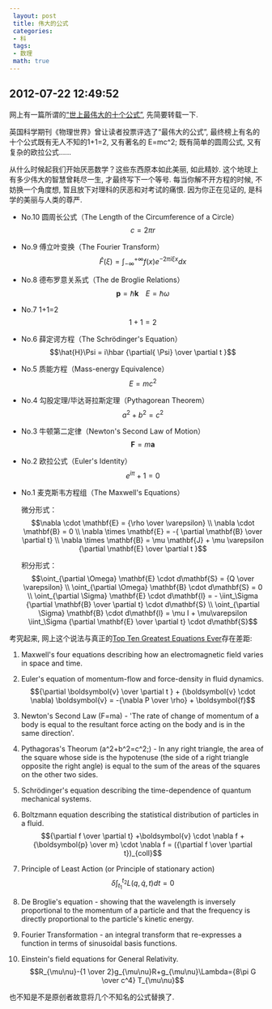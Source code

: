 ```yaml
---
 layout: post
 title: 伟大的公式
 categories: 
 - 科
 tags:
 - 数理
 math: true
---
```


##  2012-07-22 12:49:52

网上有一篇所谓的[“世上最伟大的十个公式”](http://news.cnblogs.com/n/114549), 先简要转载一下. 


英国科学期刊《物理世界》曾让读者投票评选了“最伟大的公式”, 最终榜上有名的十个公式既有无人不知的1+1=2, 又有著名的 E=mc^2; 既有简单的圆周公式, 又有复杂的欧拉公式……

从什么时候起我们开始厌恶数学？这些东西原本如此美丽, 如此精妙. 这个地球上有多少伟大的智慧曾耗尽一生, 才最终写下一个等号. 每当你解不开方程的时候, 不妨换一个角度想, 暂且放下对理科的厌恶和对考试的痛恨. 因为你正在见证的, 是科学的美丽与人类的尊严. 

* No.10 圆周长公式（The Length of the Circumference of a Circle）
$$c=2 \pi r$$

* No.9 傅立叶变换（The Fourier Transform）
$$\hat {F} (\xi)=\int_{-\infty}^{+\infty} f(x) e^{-2 \pi i \xi x} dx$$

* No.8 德布罗意关系式（The de Broglie Relations）
$$\boldsymbol{p} = \hbar \boldsymbol{k} \;\;\;\; E=\hbar \omega$$

* No.7 1+1=2
$$1+1=2$$

* No.6 薛定谔方程（The Schrödinger's Equation）
$$\hat{H}\Psi = i\hbar {\partial{ \Psi} \over \partial t }$$

* No.5 质能方程（Mass-energy Equivalence）
$$E=mc^2$$

* No.4 勾股定理/毕达哥拉斯定理（Pythagorean Theorem）
$$a^2+b^2=c^2$$

* No.3 牛顿第二定律（Newton's Second Law of Motion）
$$\mathbf{F} = m \mathbf{a}$$

* No.2 欧拉公式（Euler's Identity）
$$e^{i\pi}+1=0$$

* No.1 麦克斯韦方程组（The Maxwell's Equations）

	微分形式：
	$$\nabla \cdot \mathbf{E} = {\rho \over \varepsilon} \\
	\nabla \cdot \mathbf{B} = 0 \\
	\nabla \times \mathbf{E} = -{ \partial \mathbf{B} \over \partial t} \\
	\nabla \times \mathbf{B} = \mu \mathbf{J} + \mu \varepsilon {\partial \mathbf{E} \over \partial t }$$

	积分形式：
	$$\oint_{\partial \Omega} \mathbf{E} \cdot d\mathbf{S} = {Q \over \varepsilon} \\
	\oint_{\partial \Omega} \mathbf{B} \cdot d\mathbf{S} = 0 \\
	\oint_{\partial \Sigma} \mathbf{E} \cdot d\mathbf{l} = - \iint_\Sigma {\partial \mathbf{B} \over \partial t} \cdot d\mathbf{S} \\
	\oint_{\partial \Sigma} \mathbf{B} \cdot d\mathbf{l} = \mu I + \mu\varepsilon \iint_\Sigma {\partial \mathbf{E} \over \partial t} \cdot d\mathbf{S}$$


考究起来, 网上这个说法与真正的[Top Ten Greatest Equations Ever](http://www.top-ten-10.com/science/mathematics/equations.htm)存在差距:

1. Maxwell's four equations describing how an electromagnetic field varies in space and time. 

2. Euler's equation of momentum-flow and force-density in fluid dynamics.
	$${\partial \boldsymbol{v} \over \partial t } + (\boldsymbol{v} \cdot \nabla) \boldsymbol{v} = -{\nabla P \over \rho} + \boldsymbol{f}$$

3. Newton's Second Law (F=ma) - 'The rate of change of momentum of a body is equal to the resultant force acting on the body and is in the same direction'.

4. Pythagoras's Theorum (a^2+b^2=c^2;) - In any right triangle, the area of the square whose side is the hypotenuse (the side of a right triangle opposite the right angle) is equal to the sum of the areas of the squares on the other two sides.

5. Schrödinger's equation describing the time-dependence of quantum mechanical systems.

6. Boltzmann equation describing the statistical distribution of particles in a fluid.
$${\partial f \over \partial t} +\boldsymbol{v} \cdot \nabla f + {\boldsymbol{p} \over m} \cdot \nabla f = ({\partial f \over \partial t})_{coll}$$

7. Principle of Least Action (or Principle of stationary action)
 $$\delta \int_{t_1}^{t_2} L(q,\dot{q},t) dt=0$$

8. De Broglie's equation - showing that the wavelength is inversely proportional to the momentum of a particle and that the frequency is directly proportional to the particle's kinetic energy.

9. Fourier Transformation - an integral transform that re-expresses a function in terms of sinusoidal basis functions.

10. Einstein's field equations for General Relativity.
$$R_{\mu\nu}-{1 \over 2}g_{\mu\nu}R+g_{\mu\nu}\Lambda={8\pi G \over c^4} T_{\mu\nu}$$

也不知是不是原创者故意将几个不知名的公式替换了. 

